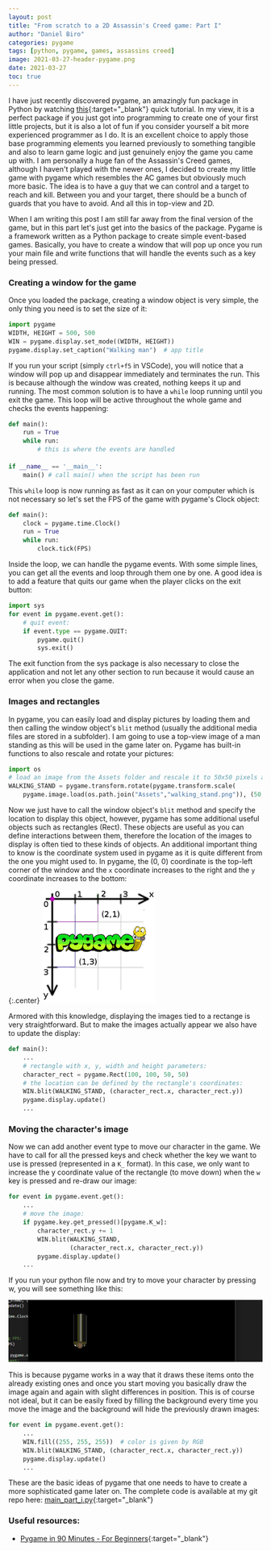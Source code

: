 ```yaml
---
layout: post
title: "From scratch to a 2D Assassin's Creed game: Part I"
author: "Daniel Biro"
categories: pygame
tags: [python, pygame, games, assassins creed]
image: 2021-03-27-header-pygame.png
date: 2021-03-27
toc: true
---
```


I have just recently discovered pygame, an amazingly fun package in Python by watching [this](https://www.youtube.com/watch?v=jO6qQDNa2UY){:target="_blank"} quick tutorial. In my view, it is a perfect package if you just got into programming to create one of your first little projects, but it is also a lot of fun if you consider yourself a bit more experienced programmer as I do. It is an excellent choice to apply those base programming elements you learned previously to something tangible and also to learn game logic and just genuinely enjoy the game you came up with. I am personally a huge fan of the Assassin's Creed games, although I haven't played with the newer ones, I decided to create my little game with pygame which resembles the AC games but obviously much more basic. The idea is to have a guy that we can control and a target to reach and kill. Between you and your target, there should be a bunch of guards that you have to avoid. And all this in top-view and 2D.

When I am writing this post I am still far away from the final version of the game, but in this part let's just get into the basics of the package. Pygame is a framework written as a Python package to create simple event-based games. Basically, you have to create a window that will pop up once you run your main file and write functions that will handle the events such as a key being pressed.

### Creating a window for the game

Once you loaded the package, creating a window object is very simple, the only thing you need is to set the size of it:

```python
import pygame
WIDTH, HEIGHT = 500, 500
WIN = pygame.display.set_mode((WIDTH, HEIGHT))
pygame.display.set_caption("Walking man")  # app title
```

If you run your script (simply `ctrl+f5` in VSCode), you will notice that a window will pop up and disappear immediately and terminates the run. This is because although the window was created, nothing keeps it up and running. The most common solution is to have a `while` loop running until you exit the game. This loop will be active throughout the whole game and checks the events happening:

```python
def main():
    run = True
    while run:
        # this is where the events are handled

if __name__ == '__main__':
    main() # call main() when the script has been run
```

This `while` loop is now running as fast as it can on your computer which is not necessary so let's set the FPS of the game with pygame's Clock object:
```python
def main():
    clock = pygame.time.Clock()
    run = True
    while run:
        clock.tick(FPS)
```

Inside the loop, we can handle the pygame events. With some simple lines, you can get all the events and loop through them one by one. A good idea is to add a feature that quits our game when the player clicks on the exit button:
```python
import sys
for event in pygame.event.get():
    # quit event:
    if event.type == pygame.QUIT:
        pygame.quit()
        sys.exit()
```

The exit function from the sys package is also necessary to close the application and not let any other section to run because it would cause an error when you close the game.

### Images and rectangles

In pygame, you can easily load and display pictures by loading them and then calling the window object's `blit` method (usually the additional media files are stored in a subfolder). I am going to use a top-view image of a man standing as this will be used in the game later on. Pygame has built-in functions to also rescale and rotate your pictures:
```python
import os
# load an image from the Assets folder and rescale it to 50x50 pixels and rotate it 180 degrees
WALKING_STAND = pygame.transform.rotate(pygame.transform.scale(
    pygame.image.load(os.path.join("Assets","walking_stand.png")), (50, 50)), 180)
```

Now we just have to call the window object's `blit` method and specify the location to display this object, however, pygame has some additional useful objects such as rectangles (Rect). These objects are useful as you can define interactions between them, therefore the location of the images to display is often tied to these kinds of objects. An additional important thing to know is the coordinate system used in pygame as it is quite different from the one you might used to. In pygame, the (0, 0) coordinate is the top-left corner of the window and the `x` coordinate increases to the right and the `y` coordinate increases to the bottom: 

{:.center}
![coord](/assets/img/2021-03-27-coordinate-system.png "Coordinate System")


Armored with this knowledge, displaying the images tied to a rectange is very straightforward. But to make the images actually appear we also have to update the display:
```python
def main():
    ...
    # rectangle with x, y, width and height parameters:
    character_rect = pygame.Rect(100, 100, 50, 50)
    # the location can be defined by the rectangle's coordinates:
    WIN.blit(WALKING_STAND, (character_rect.x, character_rect.y))
    pygame.display.update()
    ...
```

### Moving the character's image

Now we can add another event type to move our character in the game. We have to call for all the pressed keys and check whether the key we want to use is pressed (represented in a `K_` format). In this case, we only want to increase the y coordinate value of the rectangle (to move down) when the `w` key is pressed and re-draw our image:

```python
for event in pygame.event.get():
    ...
    # move the image:
    if pygame.key.get_pressed()[pygame.K_w]:
        character_rect.y += 1
        WIN.blit(WALKING_STAND,
                 (character_rect.x, character_rect.y))
        pygame.display.update()
    ...
```

If you run your python file now and try to move your character by pressing w, you will see something like this:

![moving-an-image](/assets/img/2021-03-27-move-image.png "Moving an image")

This is because pygame works in a way that it draws these items onto the already existing ones and once you start moving you basically draw the image again and again with slight differences in position. This is of course not ideal, but it can be easily fixed by filling the background every time you move the image and the background will hide the previously drawn images:

```python
for event in pygame.event.get():
    ...
    WIN.fill((255, 255, 255))  # color is given by RGB
    WIN.blit(WALKING_STAND, (character_rect.x, character_rect.y))
    pygame.display.update()
    ...
```

These are the basic ideas of pygame that one needs to have to create a more sophisticated game later on. The complete code is available at my git repo here: [main_part_i.py](https://github.com/birodaniel8/assassins_creed_2d_game/blob/main/to_blog/main_part_i.py){:target="_blank"}

### Useful resources:
- [Pygame in 90 Minutes - For Beginners](https://www.youtube.com/watch?v=jO6qQDNa2UY){:target="_blank"}
